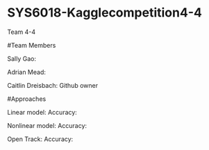 # SYS6018-Kagglecompetition4-4
Team 4-4

#Team Members

Sally Gao:

Adrian Mead:

Caitlin Dreisbach: Github owner

#Approaches

Linear model:
  Accuracy:
  
Nonlinear model:
  Accuracy:
  
Open Track:
  Accuracy:
